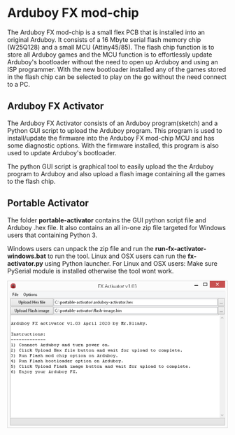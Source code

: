 # Arduboy FX mod-chip

The Arduboy FX mod-chip is a small flex PCB that is installed into an original Arduboy.
It consists of a 16 Mbyte serial flash memory chip (W25Q128) and a small MCU (Attiny45/85).
The flash chip function is to store all Arduboy games and the MCU function is to effortlessly
update Arduboy's bootloader without the need to open up Arduboy and using an ISP programmer.
With the new bootloader installed any of the games stored in the flash chip can be selected to
play on the go without the need connect to a PC.

## Arduboy FX Activator

The Arduboy FX Activator consists of an Arduboy program(sketch) and a Python GUI script to 
upload the Arduboy program. This program is used to install/update the firmware into the Arduboy FX
mod-chip MCU and has some diagnostic options. With the firmware installed, this program is also
used to update Arduboy's bootloader.

The python GUI script is graphical tool to easily upload the the Arduboy program to Arduboy
and also upload a flash image containing all the games to the flash chip. 

## Portable Activator

The folder **portable-activator** contains the GUI python script file and Arduboy .hex file.
It also contains an all in-one zip file targeted for Windows users that containing Python 3.

Windows users can unpack the zip file and run the **run-fx-activator-windows.bat** to run the tool.
Linux and OSX users can run the **fx-activator.py** using Python launcher.
For Linux and OSX users: Make sure PySerial module is installed otherwise the tool wont work.

![screenshot](https://github.com/MrBlinky/Arduboy-FX-mod-chip/raw/master/portable-activator/screenshot-running.png)
